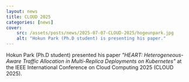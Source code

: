 ```yaml
---
layout: news
title: CLOUD 2025
categories: [news]
cover:
    src: /assets/posts/news/2025-07-07-CLOUD-2025/hogeunpark.jpg
    alt: "Hokun Park (Ph.D student) is presenting his paper."
---
```


Hokun Park (Ph.D student) presented his paper _"HEART: Heterogeneous-Aware Traffic Allocation in Multi-Replica Deployments on Kubernetes"_ at the IEEE International Conference on Cloud Computing 2025 (CLOUD 2025).